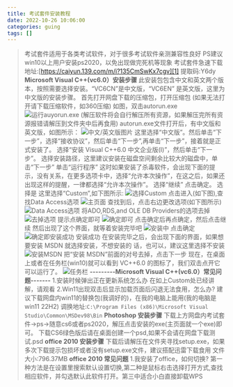 ```yaml
---
title: 考试套件安装教程
date: 2022-10-26 10:06:00
categories: guing
tags: []
---
```


>考试套件适用于各类考试软件，对于很多考试软件亲测兼容性良好    PS建议win10以上用户安装ps2020，以免出现做完死机等现象    考试套件急速下载地址:[<a href="https://caiyun.139.com/m/i?135CmSwKx7cgv">https://caiyun.139.com/m/i?135CmSwKx7cgv][1]</a>    提取码:Y6dy
**Microsoft Visual C++(vc6.0）安装步骤**    此安装包包含中文和英文两个版本，按照需要选择安装。“VC6CN”是中文版，“VC6EN”    是英文版，这里为中文版的安装步骤。    首先打开网盘下载的压缩包，打开压缩包    (如果无法打开请下载压缩软件，如360压缩)    如图，双击autorun.exe    ![运行auyorun.exe](https://io.nuoyis.net/typecho/uploads/202210260900/1.jpg "运行auyorun.exe")    (解压软件将会自行解压所有资源，如果解压完所有资源报错请解压到文件夹中后再食用)    autorun.exe文件打开后，有中文版和英文版，如图所示：    ![中文/英文版图片](https://io.nuoyis.net/typecho/uploads/202210260900/2.jpg "中文/英文版图片")    这里选择“中文版”。然后单击“下一步”，选择“接收协议”，然后单击“下一步”,再单击“下一步”，接着就是正式安装了。    选择“安装 Visual C++6.0 中文企业版(I)”，然后单击“下一步”。    选择安装路径，这里建议安装在磁盘空间剩余比较大的磁盘中，单击“下一步”    单击“运行程序”    这时如果安装了杀毒软件，会出现下面的提示，没有关系，在更多选项卡中，选择“允许本次操作”，在这之后，如果还出现这样的提醒，一律都选择“允许本次操作”。    选择“继续”    点击确定。    选择是    这里选择“Custom”,如下图所示:    ![选择Custom](https://io.nuoyis.net/typecho/uploads/202210260900/3.jpg "选择Custom")    点击进入(如下图),查找Data Access选项    ![主页面](https://io.nuoyis.net/typecho/uploads/202210260900/4.jpg "主页面")    查找到后，点击右边更改选项(如下图所示)    ![Data Access选项](https://io.nuoyis.net/typecho/uploads/202210260900/5.jpg "Data Access选项")    将ADO,RDS,and OLE DB Providers的选项去掉    ![去掉选项](https://io.nuoyis.net/typecho/uploads/202210260900/6.jpg "去掉选项")    提示点确定即可    ![确定即可](https://io.nuoyis.net/typecho/uploads/202210260900/7.jpg "确定即可")    点击确定后再点确定，然后点击继续    然后出现了这个界面，就等着安装完毕吧    ![安装中](https://io.nuoyis.net/typecho/uploads/202210260900/8.jpg "安装中")    点击确定    ![确定即安装成功](https://io.nuoyis.net/typecho/uploads/202210260900/9.jpg "确定即安装成功")    安装成功    在安装完毕之后，会出现下面的界面，如果想要安装 MSDN 就选择安装，不想安装的    话，也可以，建议这里选择不安装    ![安装MSDN](https://io.nuoyis.net/typecho/uploads/202210260900/10.jpg "安装MSDN")    把“安装 MSDN”前面的对号去掉，点击下一步    现在，在桌面上或者在任务栏(win10)就可以看到 VC++6.0 的图标了，我们双击点开它    可以运行了。    ![任务栏](https://io.nuoyis.net/typecho/uploads/202210260900/11.jpg "任务栏")
**---------Microsoft Visual C++(vc6.0）常见问题-------**    1.安装时候弹出正在更新系统怎么办    在如上Custom处已经讲解，请观看    2.Win11出现双击后显示加载页面后闪退无法食用，怎么办?    建议下载网盘内win11的替换包(我调好的)，在我的电脑上能用(我的电脑是win11 22H2)    调换地址:`C:\Program Files (x86)\Microsoft Visual Studio\Common\MSDev98\Bin`
**Photoshop 安装步骤**    下载上方网盘内考试套件-&gt;ps-&gt;随意cs6或者ps2020，解压点击安装的exe(主页面就一个exe)即可。    下载CS6绿色版后请在桌面创建一个psd,如果不会请在网盘下载测试.psd
**office 2010 安装步骤**    下载后请解压在文件夹寻找setup.exe，如果多次下载提示包损坏或者没有setup.exe文件，建议搭配迅雷下载食用    文件大小:796.37MB
**office 2010 常见问题**    1.我安装了office，如何切换?    第一种方法是在设置里搜索默认设置切换,第二种是鼠标右击选择打开方式,查找相应软件，并勾选默认此软件打开。第三中适合小白直接卸载WPS

[1]: https://caiyun.139.com/m/i?135CmSwKx7cgv
